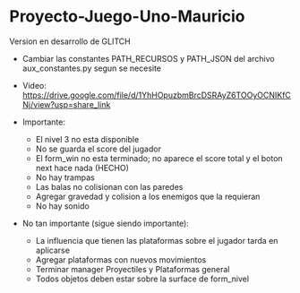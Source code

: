 # Proyecto-Juego-Uno-Mauricio
Version en desarrollo de GLITCH
* Cambiar las constantes PATH_RECURSOS y PATH_JSON del archivo aux_constantes.py segun se necesite

* Video: https://drive.google.com/file/d/1YhHOpuzbmBrcDSRAyZ6TOOyOCNIKfCNj/view?usp=share_link

* Importante:
    - El nivel 3 no esta disponible
    - No se guarda el score del jugador
    - El form_win no esta terminado; no aparece el score total y el boton next hace nada (HECHO)
    - No hay trampas
    - Las balas no colisionan con las paredes
    - Agregar gravedad y colision a los enemigos que la requieran
    - No hay sonido


* No tan importante (sigue siendo importante):
    - La influencia que tienen las plataformas sobre el jugador tarda en aplicarse
    - Agregar plataformas con nuevos movimientos
    - Terminar manager Proyectiles y Plataformas general
    - Todos objetos deben estar sobre la surface de form_nivel